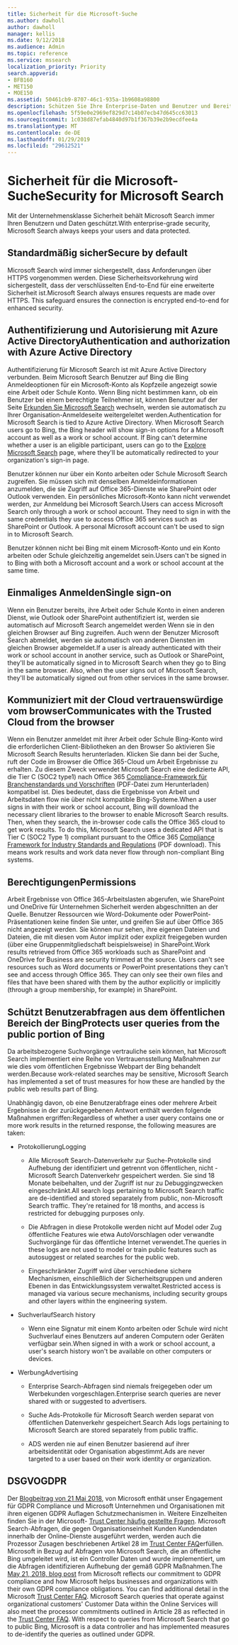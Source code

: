 ```yaml
---
title: Sicherheit für die Microsoft-Suche
ms.author: dawholl
author: dawholl
manager: kellis
ms.date: 9/12/2018
ms.audience: Admin
ms.topic: reference
ms.service: mssearch
localization_priority: Priority
search.appverid:
- BFB160
- MET150
- MOE150
ms.assetid: 50461cb9-8707-46c1-935a-1b9608a98800
description: Schützen Sie Ihre Enterprise-Daten und Benutzer und Bereitstellen von Informationen für autorisierte Benutzer mit Microsoft Search
ms.openlocfilehash: 5f59e0e2969ef829d7c14b07ecb47d645cc63013
ms.sourcegitcommit: 1c038d87efab4840d97b1f367b39e2b9ecdfee4a
ms.translationtype: MT
ms.contentlocale: de-DE
ms.lasthandoff: 01/29/2019
ms.locfileid: "29612521"
---
```

# <a name="security-for-microsoft-search"></a><span data-ttu-id="84a81-103">Sicherheit für die Microsoft-Suche</span><span class="sxs-lookup"><span data-stu-id="84a81-103">Security for Microsoft Search</span></span>

<span data-ttu-id="84a81-104">Mit der Unternehmensklasse Sicherheit behält Microsoft Search immer Ihren Benutzern und Daten geschützt.</span><span class="sxs-lookup"><span data-stu-id="84a81-104">With enterprise-grade security, Microsoft Search always keeps your users and data protected.</span></span>
  
## <a name="secure-by-default"></a><span data-ttu-id="84a81-105">Standardmäßig sicher</span><span class="sxs-lookup"><span data-stu-id="84a81-105">Secure by default</span></span>

<span data-ttu-id="84a81-p101">Microsoft Search wird immer sichergestellt, dass Anforderungen über HTTPS vorgenommen werden. Diese Sicherheitsvorkehrung wird sichergestellt, dass der verschlüsselten End-to-End für eine erweiterte Sicherheit ist.</span><span class="sxs-lookup"><span data-stu-id="84a81-p101">Microsoft Search always ensures requests are made over HTTPS. This safeguard ensures the connection is encrypted end-to-end for enhanced security.</span></span>
  
## <a name="authentication-and-authorization-with-azure-active-directory"></a><span data-ttu-id="84a81-108">Authentifizierung und Autorisierung mit Azure Active Directory</span><span class="sxs-lookup"><span data-stu-id="84a81-108">Authentication and authorization with Azure Active Directory</span></span>

<span data-ttu-id="84a81-p102">Authentifizierung für Microsoft Search ist mit Azure Active Directory verbunden. Beim Microsoft Search Benutzer auf Bing die Bing Anmeldeoptionen für ein Microsoft-Konto als Kopfzeile angezeigt sowie eine Arbeit oder Schule Konto. Wenn Bing nicht bestimmen kann, ob ein Benutzer bei einem berechtigte Teilnehmer ist, können Benutzer auf der Seite [Erkunden Sie Microsoft Search](https://www.bing.com/business/explore) wechseln, werden sie automatisch zu Ihrer Organisation-Anmeldeseite weitergeleitet werden.</span><span class="sxs-lookup"><span data-stu-id="84a81-p102">Authentication for Microsoft Search is tied to Azure Active Directory. When Microsoft Search users go to Bing, the Bing header will show sign-in options for a Microsoft account as well as a work or school account. If Bing can't determine whether a user is an eligible participant, users can go to the [Explore Microsoft Search](https://www.bing.com/business/explore) page, where they'll be automatically redirected to your organization's sign-in page.</span></span> 
  
<span data-ttu-id="84a81-p103">Benutzer können nur über ein Konto arbeiten oder Schule Microsoft Search zugreifen. Sie müssen sich mit denselben Anmeldeinformationen anzumelden, die sie Zugriff auf Office 365-Dienste wie SharePoint oder Outlook verwenden. Ein persönliches Microsoft-Konto kann nicht verwendet werden, zur Anmeldung bei Microsoft Search.</span><span class="sxs-lookup"><span data-stu-id="84a81-p103">Users can access Microsoft Search only through a work or school account. They need to sign in with the same credentials they use to access Office 365 services such as SharePoint or Outlook. A personal Microsoft account can't be used to sign in to Microsoft Search.</span></span>
  
<span data-ttu-id="84a81-115">Benutzer können nicht bei Bing mit einem Microsoft-Konto und ein Konto arbeiten oder Schule gleichzeitig angemeldet sein.</span><span class="sxs-lookup"><span data-stu-id="84a81-115">Users can't be signed in to Bing with both a Microsoft account and a work or school account at the same time.</span></span>
  
## <a name="single-sign-on"></a><span data-ttu-id="84a81-116">Einmaliges Anmelden</span><span class="sxs-lookup"><span data-stu-id="84a81-116">Single sign-on</span></span>

<span data-ttu-id="84a81-p104">Wenn ein Benutzer bereits, ihre Arbeit oder Schule Konto in einen anderen Dienst, wie Outlook oder SharePoint authentifiziert ist, werden sie automatisch auf Microsoft Search angemeldet werden Wenn sie in den gleichen Browser auf Bing zugreifen. Auch wenn der Benutzer Microsoft Search abmeldet, werden sie automatisch von anderen Diensten im gleichen Browser abgemeldet.</span><span class="sxs-lookup"><span data-stu-id="84a81-p104">If a user is already authenticated with their work or school account in another service, such as Outlook or SharePoint, they'll be automatically signed in to Microsoft Search when they go to Bing in the same browser. Also, when the user signs out of Microsoft Search, they'll be automatically signed out from other services in the same browser.</span></span>
  
## <a name="communicates-with-the-trusted-cloud-from-the-browser"></a><span data-ttu-id="84a81-119">Kommuniziert mit der Cloud vertrauenswürdige vom browser</span><span class="sxs-lookup"><span data-stu-id="84a81-119">Communicates with the Trusted Cloud from the browser</span></span>

<span data-ttu-id="84a81-p105">Wenn ein Benutzer anmeldet mit ihrer Arbeit oder Schule Bing-Konto wird die erforderlichen Client-Bibliotheken an den Browser So aktivieren Sie Microsoft Search Results herunterladen. Klicken Sie dann bei der Suche, ruft der Code im Browser die Office 365-Cloud um Arbeit Ergebnisse zu erhalten. Zu diesem Zweck verwendet Microsoft Search eine dedizierte API, die Tier C (SOC2 type1) nach Office 365 [Compliance-Framework für Branchenstandards und Vorschriften](https://download.microsoft.com/download/B/2/7/B27B3EF3-8849-4C18-8BA4-5AD755728620/Compliance%20Framework_customer%20guidance.pdf) (PDF-Datei zum Herunterladen) kompatibel ist. Dies bedeutet, dass die Ergebnisse von Arbeit und Arbeitsdaten flow nie über nicht kompatible Bing-Systeme.</span><span class="sxs-lookup"><span data-stu-id="84a81-p105">When a user signs in with their work or school account, Bing will download the necessary client libraries to the browser to enable Microsoft Search results. Then, when they search, the in-browser code calls the Office 365 cloud to get work results. To do this, Microsoft Search uses a dedicated API that is Tier C (SOC2 Type 1) compliant pursuant to the Office 365 [Compliance Framework for Industry Standards and Regulations](https://download.microsoft.com/download/B/2/7/B27B3EF3-8849-4C18-8BA4-5AD755728620/Compliance%20Framework_customer%20guidance.pdf) (PDF download). This means work results and work data never flow through non-compliant Bing systems.</span></span> 
  
## <a name="permissions"></a><span data-ttu-id="84a81-124">Berechtigungen</span><span class="sxs-lookup"><span data-stu-id="84a81-124">Permissions</span></span>

<span data-ttu-id="84a81-p106">Arbeit Ergebnisse von Office 365-Arbeitslasten abgerufen, wie SharePoint und OneDrive für Unternehmen Sicherheit werden abgeschnitten an der Quelle. Benutzer Ressourcen wie Word-Dokumente oder PowerPoint-Präsentationen keine finden Sie unter, und greifen Sie auf über Office 365 nicht angezeigt werden. Sie können nur sehen, ihre eigenen Dateien und Dateien, die mit diesen vom Autor implizit oder explizit freigegeben wurden (über eine Gruppenmitgliedschaft beispielsweise) in SharePoint.</span><span class="sxs-lookup"><span data-stu-id="84a81-p106">Work results retrieved from Office 365 workloads such as SharePoint and OneDrive for Business are security trimmed at the source. Users can't see resources such as Word documents or PowerPoint presentations they can't see and access through Office 365. They can only see their own files and files that have been shared with them by the author explicitly or implicitly (through a group membership, for example) in SharePoint.</span></span>
  
## <a name="protects-user-queries-from-the-public-portion-of-bing"></a><span data-ttu-id="84a81-128">Schützt Benutzerabfragen aus dem öffentlichen Bereich der Bing</span><span class="sxs-lookup"><span data-stu-id="84a81-128">Protects user queries from the public portion of Bing</span></span>

<span data-ttu-id="84a81-129">Da arbeitsbezogene Suchvorgänge vertrauliche sein können, hat Microsoft Search implementiert eine Reihe von Vertrauensstellung Maßnahmen zur wie dies vom öffentlichen Ergebnisse Webpart der Bing behandelt werden.</span><span class="sxs-lookup"><span data-stu-id="84a81-129">Because work-related searches may be sensitive, Microsoft Search has implemented a set of trust measures for how these are handled by the public web results part of Bing.</span></span>
  
<span data-ttu-id="84a81-130">Unabhängig davon, ob eine Benutzerabfrage eines oder mehrere Arbeit Ergebnisse in der zurückgegebenen Antwort enthält werden folgende Maßnahmen ergriffen:</span><span class="sxs-lookup"><span data-stu-id="84a81-130">Regardless of whether a user query contains one or more work results in the returned response, the following measures are taken:</span></span>
  
- <span data-ttu-id="84a81-131">Protokollierung</span><span class="sxs-lookup"><span data-stu-id="84a81-131">Logging</span></span>
    
  - <span data-ttu-id="84a81-p107">Alle Microsoft Search-Datenverkehr zur Suche-Protokolle sind Aufhebung der identifiziert und getrennt von öffentlichen, nicht - Microsoft Search Datenverkehr gespeichert werden. Sie sind 18 Monate beibehalten, und der Zugriff ist nur zu Debuggingzwecken eingeschränkt.</span><span class="sxs-lookup"><span data-stu-id="84a81-p107">All search logs pertaining to Microsoft Search traffic are de-identified and stored separately from public, non-Microsoft Search traffic. They're retained for 18 months, and access is restricted for debugging purposes only.</span></span>
    
  - <span data-ttu-id="84a81-134">Die Abfragen in diese Protokolle werden nicht auf Model oder Zug öffentliche Features wie etwa AutoVorschlagen oder verwandte Suchvorgänge für das öffentliche Internet verwendet.</span><span class="sxs-lookup"><span data-stu-id="84a81-134">The queries in these logs are not used to model or train public features such as autosuggest or related searches for the public web.</span></span>
    
  - <span data-ttu-id="84a81-135">Eingeschränkter Zugriff wird über verschiedene sichere Mechanismen, einschließlich der Sicherheitsgruppen und anderen Ebenen in das Entwicklungssystem verwaltet.</span><span class="sxs-lookup"><span data-stu-id="84a81-135">Restricted access is managed via various secure mechanisms, including security groups and other layers within the engineering system.</span></span>
    
- <span data-ttu-id="84a81-136">Suchverlauf</span><span class="sxs-lookup"><span data-stu-id="84a81-136">Search history</span></span>
    
  - <span data-ttu-id="84a81-137">Wenn eine Signatur mit einem Konto arbeiten oder Schule wird nicht Suchverlauf eines Benutzers auf anderen Computern oder Geräten verfügbar sein.</span><span class="sxs-lookup"><span data-stu-id="84a81-137">When signed in with a work or school account, a user's search history won't be available on other computers or devices.</span></span>
    
- <span data-ttu-id="84a81-138">Werbung</span><span class="sxs-lookup"><span data-stu-id="84a81-138">Advertising</span></span>
    
  - <span data-ttu-id="84a81-139">Enterprise Search-Abfragen sind niemals freigegeben oder um Werbekunden vorgeschlagen.</span><span class="sxs-lookup"><span data-stu-id="84a81-139">Enterprise search queries are never shared with or suggested to advertisers.</span></span>
    
  - <span data-ttu-id="84a81-140">Suche Ads-Protokolle für Microsoft Search werden separat von öffentlichen Datenverkehr gespeichert.</span><span class="sxs-lookup"><span data-stu-id="84a81-140">Search Ads logs pertaining to Microsoft Search are stored separately from public traffic.</span></span>
    
  - <span data-ttu-id="84a81-141">ADS werden nie auf einen Benutzer basierend auf ihrer arbeitsidentität oder Organisation abgestimmt.</span><span class="sxs-lookup"><span data-stu-id="84a81-141">Ads are never targeted to a user based on their work identity or organization.</span></span>
    
## <a name="gdpr"></a><span data-ttu-id="84a81-142">DSGVO</span><span class="sxs-lookup"><span data-stu-id="84a81-142">GDPR</span></span>

<span data-ttu-id="84a81-p108">Der [Blogbeitrag von 21 Mai 2018,](https://blogs.microsoft.com/on-the-issues/2018/05/21/microsofts-commitment-to-gdpr-privacy-and-putting-customers-in-control-of-their-own-data/) von Microsoft enthät unser Engagement für GDPR Compliance und Microsoft Unternehmen und Organisationen mit ihren eigenen GDPR Auflagen Schutzmechanismen in. Weitere Einzelheiten finden Sie in der Microsoft- [Trust Center häufig gestellte Fragen](https://www.microsoft.com/en-us/trustcenter/privacy/gdpr/gdpr-faqs). Microsoft Search-Abfragen, die gegen Organisationseinheit Kunden Kundendaten innerhalb der Online-Dienste ausgeführt werden, werden auch die Prozessor Zusagen beschriebenen Artikel 28 im [Trust Center FAQ](https://www.microsoft.com/en-us/trustcenter/privacy/gdpr/gdpr-faqs)erfüllen. Microsoft in Bezug auf Abfragen von Microsoft Search, die an öffentliche Bing umgeleitet wird, ist ein Controller Daten und wurde implementiert, um die Abfragen identifizieren Aufhebung der gemäß GDPR Maßnahmen.</span><span class="sxs-lookup"><span data-stu-id="84a81-p108">The [May 21, 2018, blog post](https://blogs.microsoft.com/on-the-issues/2018/05/21/microsofts-commitment-to-gdpr-privacy-and-putting-customers-in-control-of-their-own-data/) from Microsoft reflects our commitment to GDPR compliance and how Microsoft helps businesses and organizations with their own GDPR compliance obligations. You can find additional detail in the Microsoft [Trust Center FAQ](https://www.microsoft.com/en-us/trustcenter/privacy/gdpr/gdpr-faqs). Microsoft Search queries that operate against organizational customers' Customer Data within the Online Services will also meet the processor commitments outlined in Article 28 as reflected in the [Trust Center FAQ](https://www.microsoft.com/en-us/trustcenter/privacy/gdpr/gdpr-faqs). With respect to queries from Microsoft Search that go to public Bing, Microsoft is a data controller and has implemented measures to de-identify the queries as outlined under GDPR.</span></span>


